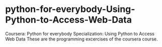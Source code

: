 # python-for-everybody-Using-Python-to-Access-Web-Data
Coursera: Python for everybody Specialization: Using Python to Access Web Data
These are the programming excercises of the coursera course.
